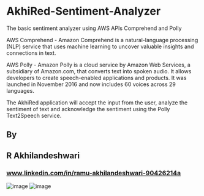 # AkhiRed-Sentiment-Analyzer
The basic sentiment analyzer using AWS APIs Comprehend and Polly

AWS Comprehend - Amazon Comprehend is a natural-language processing (NLP) service that uses machine learning to uncover valuable insights and connections in text.

AWS Polly - Amazon Polly is a cloud service by Amazon Web Services, a subsidiary of Amazon.com, that converts text into spoken audio. It allows developers to create speech-enabled applications and products. It was launched in November 2016 and now includes 60 voices across 29 languages.

The AkhiRed application will accept the input from the user, analyze the sentiment of text and acknowledge the sentiment using the Polly Text2Speech service.

## By 
## R Akhilandeshwari
### www.linkedin.com/in/ramu-akhilandeshwari-90426214a

![image](https://user-images.githubusercontent.com/77384653/141009745-51f10f69-7577-433e-92af-81ec091de29b.png)
![image](https://user-images.githubusercontent.com/77384653/141009873-972984d6-d9de-4cb4-82df-7f085bda2f72.png)


